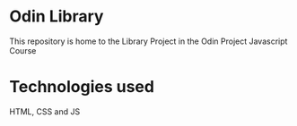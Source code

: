 # Odin Library

This repository is home to the Library Project in the Odin Project Javascript Course

# Technologies used 

HTML, CSS and JS